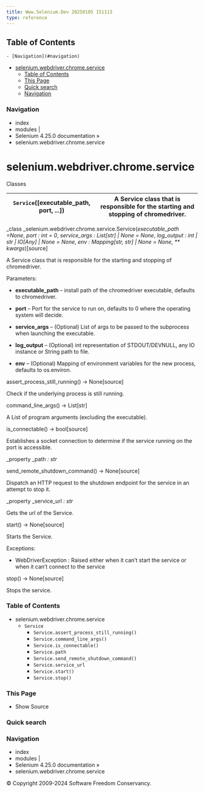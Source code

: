 ```yaml
---
title: Www.Selenium.Dev 20250105 151113
type: reference
---
```


## Table of Contents

    - [Navigation](#navigation)
- [selenium.webdriver.chrome.service](#seleniumwebdriverchromeservice)
    - [Table of Contents](#table-of-contents)
    - [This Page](#this-page)
    - [Quick search](#quick-search)
    - [Navigation](#navigation)

### Navigation

  * index
  * modules |
  * Selenium 4.25.0 documentation »
  * selenium.webdriver.chrome.service

# selenium.webdriver.chrome.service

Classes

`Service`([executable_path, port, ...]) | A Service class that is responsible for the starting and stopping of chromedriver.  
---|---  
  
_class _selenium.webdriver.chrome.service.Service(_executable_path =None_, _port : int = 0_, _service_args : List[str] | None = None_, _log_output : int | str | IO[Any] | None = None_, _env : Mapping[str, str] | None = None_, _** kwargs_)[source]
    

A Service class that is responsible for the starting and stopping of
chromedriver.

Parameters:

    

  * **executable_path** – install path of the chromedriver executable, defaults to chromedriver.

  * **port** – Port for the service to run on, defaults to 0 where the operating system will decide.

  * **service_args** – (Optional) List of args to be passed to the subprocess when launching the executable.

  * **log_output** – (Optional) int representation of STDOUT/DEVNULL, any IO instance or String path to file.

  * **env** – (Optional) Mapping of environment variables for the new process, defaults to os.environ.

assert_process_still_running() → None[source]

    

Check if the underlying process is still running.

command_line_args() → List[str]

    

A List of program arguments (excluding the executable).

is_connectable() → bool[source]

    

Establishes a socket connection to determine if the service running on the
port is accessible.

_property _path _: str_

    

send_remote_shutdown_command() → None[source]

    

Dispatch an HTTP request to the shutdown endpoint for the service in an
attempt to stop it.

_property _service_url _: str_

    

Gets the url of the Service.

start() → None[source]

    

Starts the Service.

Exceptions:

    

  * WebDriverException : Raised either when it can’t start the service or when it can’t connect to the service

stop() → None[source]

    

Stops the service.

### Table of Contents

  * selenium.webdriver.chrome.service
    * `Service`
      * `Service.assert_process_still_running()`
      * `Service.command_line_args()`
      * `Service.is_connectable()`
      * `Service.path`
      * `Service.send_remote_shutdown_command()`
      * `Service.service_url`
      * `Service.start()`
      * `Service.stop()`

### This Page

  * Show Source

### Quick search

### Navigation

  * index
  * modules |
  * Selenium 4.25.0 documentation »
  * selenium.webdriver.chrome.service

© Copyright 2009-2024 Software Freedom Conservancy.